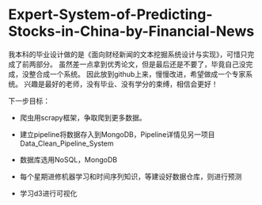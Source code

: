 # Expert-System-of-Predicting-Stocks-in-China-by-Financial-News
我本科的毕业设计做的是《面向财经新闻的文本挖掘系统设计与实现》，可惜只完成了前两部分。
虽然差一点拿到优秀论文，但是最后还是不要了，毕竟自己没完成，没整合成一个系统。
因此放到github上来，慢慢改进，希望做成一个专家系统。
兴趣是最好的老师，没有毕业、没有学分的束缚，相信会更好！



下一步目标：

- 爬虫用scrapy框架，争取爬到更多数据。

- 建立pipeline将数据存入到MongoDB，Pipeline详情见另一项目Data_Clean_Pipeline_System

- 数据库选用NoSQL，MongoDB

- 每个星期进修机器学习和时间序列知识，等建设好数据仓库，则进行预测

- 学习d3进行可视化
